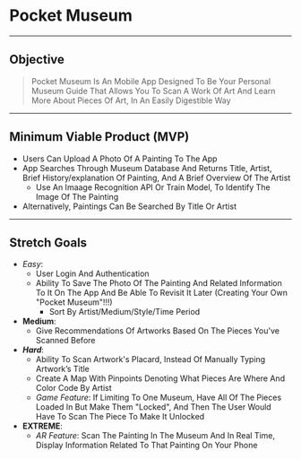# Pocket Museum
---
## Objective
> Pocket Museum Is An Mobile App Designed To Be Your Personal Museum Guide That Allows You To Scan A Work Of Art And Learn More About Pieces Of Art, In An Easily Digestible Way

---
## Minimum Viable Product (MVP)
- Users Can Upload A Photo Of A Painting To The App
- App Searches Through Museum Database And Returns Title, Artist, Brief History/explanation Of Painting, And A Brief Overview Of The Artist
    - Use An Imaage Recognition API Or Train Model, To Identify The Image Of The Painting
- Alternatively, Paintings Can Be Searched By Title Or Artist

---
## Stretch Goals
- *Easy*:
    - User Login And Authentication
    - Ability To Save The Photo Of The Painting And Related Information To It On The App And Be Able To Revisit It Later (Creating Your Own "Pocket Museum"!!!)
        - Sort By Artist/Medium/Style/Time Period
- **Medium**:
    - Give Recommendations Of Artworks Based On The Pieces You've Scanned Before
- ***Hard***:
    - Ability To Scan Artwork's Placard, Instead Of Manually Typing Artwork’s Title
    - Create A Map With Pinpoints Denoting What Pieces Are Where And Color Code By Artist
    - *Game Feature*: If Limiting To One Museum, Have All Of The Pieces Loaded In But Make Them "Locked", And Then The User Would Have To Scan The Piece To Make It Unlocked
- ****EXTREME****:
    - *AR Feature*: Scan The Painting In The Museum And In Real Time, Display Information Related To That Painting On Your Phone
